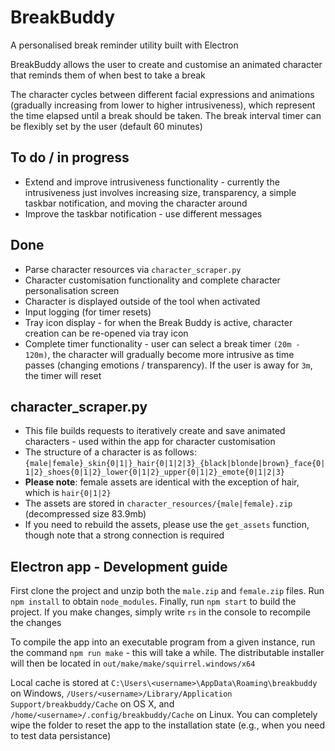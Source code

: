 # BreakBuddy
A personalised break reminder utility built with Electron

BreakBuddy allows the user to create and customise an animated character that reminds them of when best to take a break

The character cycles between different facial expressions and animations (gradually increasing from lower to higher intrusiveness), which represent the time elapsed until a break should be taken. The break interval timer can be flexibly set by the user (default 60 minutes)

## To do / in progress
* Extend and improve intrusiveness functionality - currently the intrusiveness just involves increasing size, transparency, a simple taskbar notification, and moving the character around
* Improve the taskbar notification - use different messages

## Done
* Parse character resources via `character_scraper.py`
* Character customisation functionality and complete character personalisation screen
* Character is displayed outside of the tool when activated
* Input logging (for timer resets)
* Tray icon display - for when the Break Buddy is active, character creation can be re-opened via tray icon
* Complete timer functionality - user can select a break timer `(20m - 120m)`, the character will gradually become more intrusive as time passes (changing emotions / transparency). If the user is away for `3m`, the timer will reset

## character_scraper.py
* This file builds requests to iteratively create and save animated characters - used within the app for character customisation
* The structure of a character is as follows: `{male|female}_skin{0|1|}_hair{0|1|2|3}_{black|blonde|brown}_face{0|1|2}_shoes{0|1|2}_lower{0|1|2}_upper{0|1|2}_emote{0|1|2|3}`
* **Please note**: female assets are identical with the exception of hair, which is `hair{0|1|2}`
* The assets are stored in `character_resources/{male|female}.zip` (decompressed size 83.9mb)
* If you need to rebuild the assets, please use the `get_assets` function, though note that a strong connection is required

## Electron app - Development guide
First clone the project and unzip both the `male.zip` and `female.zip` files. Run `npm install` to obtain `node_modules`. Finally, run `npm start` to build the project. If you make changes, simply write `rs` in the console to recompile the changes

To compile the app into an executable program from a given instance, run the command `npm run make` - this will take a while. The distributable installer will then be located in `out/make/make/squirrel.windows/x64`

Local cache is stored at `C:\Users\<username>\AppData\Roaming\breakbuddy` on Windows, `/Users/<username>/Library/Application Support/breakbuddy/Cache` on OS X, and `/home/<username>/.config/breakbuddy/Cache` on Linux. You can completely wipe the folder to reset the app to the installation state (e.g., when you need to test data persistance)